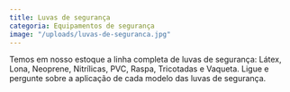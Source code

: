 ```yaml
---
title: Luvas de segurança
categoria: Equipamentos de segurança
image: "/uploads/luvas-de-seguranca.jpg"
---
```


Temos em nosso estoque a linha completa de luvas de segurança: Látex, Lona, Neoprene, Nitrílicas, PVC, Raspa, Tricotadas e Vaqueta. Ligue e pergunte sobre a aplicação de cada modelo das luvas de segurança.

